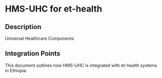 # HMS-UHC for et-health

## Description

Universal Healthcare Components

## Integration Points

This document outlines how HMS-UHC is integrated with et-health systems in Ethiopia.
